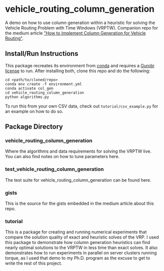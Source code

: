 # vehicle_routing_column_generation
A demo on how to use column generation within a heuristic for solving the Vehicle
Routing Problem with Time Windows (VRPTW). Companion repo for the medium article
["How to Implement Column Generation for Vehicle Routing"](google.com).

## Install/Run Instructions
This package recreates its environment from [conda](https://docs.conda.io/en/latest/miniconda.html)
and requires a [Gurobi license](https://www.gurobi.com/free-trial/) to run. After
installing both, clone this repo and do the following:
```
cd <path/to/cloned/repo>
conda env create -f environment.yml
conda activate col_gen
cd vehicle_routing_column_generation
python algorithms.py
```

To run this from your own CSV data, check out `tutorial/csv_example.py` for an
example on how to do so.

## Package Directory

### vehicle_routing_column_generation
Where the algorithms and data requirements for solving the VRPTW live. You
can also find notes on how to tune parameters here.

### test_vehicle_routing_column_generation
The test suite for vehicle_routing_column_generation can be found here.

### gists
This is the source for the gists embedded in the medium article about this repo.

### tutorial
This is a package for creating and running numerical experiments that compare the solution
quality of exact and heuristic solves of the VRP. I used this package to demonstrate
how column generation heuristics can find nearly optimal solutions to the VRPTW in
less time than exact solves. It also demonstrates how to run experiments in
parallel on server clusters running torque, as I used that demo to my Ph.D.
program as the excuse to get to write the rest of this project.
